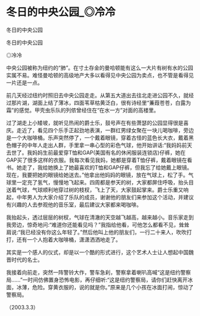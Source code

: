 # 冬日的中央公园_◎冷冷

冬日的中央公园

冬日的中央公园

◎冷冷

中央公园被称为纽约的“肺”。在寸土存金的曼哈顿能有这么一大片有树有水的公园实属不易。难怪曼哈顿的高级地产大多以看得见中央公园为卖点，也不管是看得见一片还是一点。

前几天经过纽约时照旧去中央公园走走。从第五大道出去往北走进公园不久，就经过那片湖，湖面上结了薄冰，四面苇草枯黄泛白，很有诗经里“蒹葭苍苍，白露为霜”的感觉。甲壳虫乐队的列侬曾经住在“在水一方”对面的高楼里。

过了湖走上小矮坡，就听见热闹的爵士乐，鼓号声在有些萧瑟的公园显得很是喜庆。走近了，看见四个乐手正起劲地表演，一群红男绿女聚在一块儿喝咖啡，旁边是一个大咖啡桶。乐声突然停了，一个戴着眼镜，穿着古怪的蓝色长大衣，戴着黑色帽子的中年人走出人群，手里拿一串心型的彩色气球，他开始讲话:“我妈妈前天去世了。我妈妈生前最爱穿T恤和GAP(美国有名的休闲服装连锁店)仔裤，她在GAP买了很多这样的衣服。我每次看见我妈，她都是穿着T恤仔裤，戴着眼镜在看书。她走了，我给她换上了她最喜欢的T恤和GAP仔裤，但我忘了给她戴上眼镜。现在，我要把她的眼镜给她送去。”他拿出他妈妈的眼镜，放在气球上，松了手。气球里一定充了氢气，慢慢地飞起来。四周都是参天的树，大家都屏住呼吸，抬头目送着气球，气球顺利地穿过树的枝杈，飞上了天，大家鼓起掌来。爵士乐重又响起，中年男人为大家介绍了乐队的成员，谢谢他的朋友们来参加这个活动，并建议有兴趣的人去参观他的音乐室，最后建议大家都来喝咖啡。

我抬起头，透过层层的树杈，气球在清澈的天空越飞越高，越来越小。音乐家走到我旁边，惊奇地问:“难道你还能看见吗？”我指给他看，可他怎么都看不见，耸耸肩说:“我已经没有你这么年轻了。”然后他叫上他的朋友们，一行二十来人，吹吹打打，还有一个人抱着大咖啡桶，潇潇洒洒地走了。

其实是一个感人的仪式，却是以一个酷的形式进行，这个艺术人士让人想起中国魏晋时代的名士。

我接着向前走，突然一阵警铃大作，警车急刹，警察拿着喇叭高喊“这是纽约警察局……”一时间仿佛置身恐怖电影，再仔细听:“这是纽约警察局，请你们赶快离开冰面，冰薄，危险。穿黄衣服的，说的就是你。”原来是几个小孩在冰面打闹，惊动了警察局。

（2003.3.3）